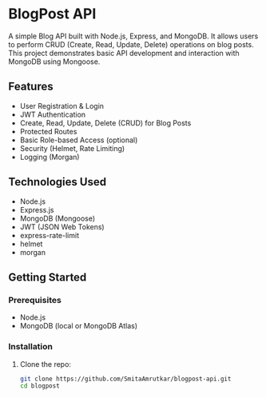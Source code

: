 # BlogPost API

A simple Blog API built with Node.js, Express, and MongoDB. It allows users to perform CRUD (Create, Read, Update, Delete) operations on blog posts. This project demonstrates basic API development and interaction with MongoDB using Mongoose.

## Features

- User Registration & Login
- JWT Authentication
- Create, Read, Update, Delete (CRUD) for Blog Posts
- Protected Routes
- Basic Role-based Access (optional)
- Security (Helmet, Rate Limiting)
- Logging (Morgan)

## Technologies Used

- Node.js
- Express.js
- MongoDB (Mongoose)
- JWT (JSON Web Tokens)
- express-rate-limit
- helmet
- morgan

## Getting Started

### Prerequisites

- Node.js
- MongoDB (local or MongoDB Atlas)

### Installation

1. Clone the repo:

   ```bash
   git clone https://github.com/SmitaAmrutkar/blogpost-api.git
   cd blogpost
